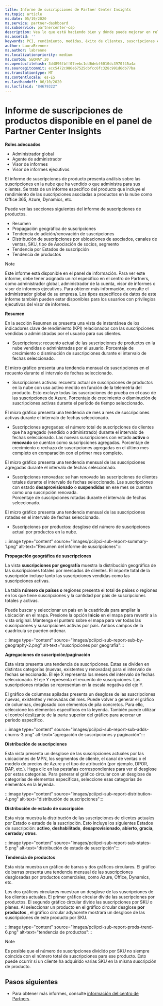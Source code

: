 ```yaml
---
title: Informe de suscripciones de Partner Center Insights
ms.topic: article
ms.date: 05/19/2020
ms.service: partner-dashboard
ms.subservice: partnercenter-csp
description: Vea lo que está haciendo bien y dónde puede mejorar en relación con las suscripciones en la nube que vende o administra para sus clientes.
ms.assetid: ''
keywords: PCI, rendimiento, medidas, éxito de clientes, suscripciones en la nube, análisis, informe
author: LauraBrenner
ms.author: labrenne
ms.localizationpriority: medium
ms.custom: SEOMAY.20
ms.openlocfilehash: 3d4896fbff07eebc1dd6debf6010dc3970f45a4a
ms.sourcegitcommit: ecc5472c986e67525dbfcc6fc328c991d6db77ba
ms.translationtype: MT
ms.contentlocale: es-ES
ms.lasthandoff: 06/10/2020
ms.locfileid: "84679322"
---
```

# <a name="product-subscriptions-report-available-from-the-partner-center-insights-dashboard"></a>Informe de suscripciones de productos disponible en el panel de Partner Center Insights

**Roles adecuados**
- Administrador global
- Agente de administrador
- Visor de informes
- Visor de informes ejecutivos

El informe de suscripciones de producto presenta análisis sobre las suscripciones en la nube que ha vendido o que administra para sus clientes. Se trata de un informe específico del producto que incluye el rendimiento de las suscripciones asociadas a productos en la nube como Office 365, Azure, Dynamics, etc.

Puede ver las secciones siguientes del informe de suscripciones de productos.

- Resumen
- Propagación geográfica de suscripciones
- Tendencia de adición/renovación de suscripciones
- Distribución de suscripciones por ubicaciones de asociados, canales de ventas, SKU, tipo de Asociación de socios, segmento
- Tendencia por Estados de suscripción
- Tendencia de productos

 > [!NOTE]
 > Este informe está disponible en el panel de información. Para ver este informe, debe tener asignado un rol específico en el centro de Partners, como administrador global, administrador de la cuenta, visor de informes o visor de informes ejecutivos. Para obtener más información, consulte el administrador global de su empresa. Los tipos específicos de datos de este informe también pueden estar disponibles para los usuarios con privilegios ejecutivos del visor de informes.

**Resumen**

En la sección Resumen se presenta una vista de instantánea de los indicadores clave de rendimiento (KPI) relacionados con las suscripciones vendidas o administradas por el usuario para sus clientes.  

- Suscripciones: recuento actual de las suscripciones de productos en la nube vendidas o administradas por el usuario.
Porcentaje de crecimiento o disminución de suscripciones durante el intervalo de fechas seleccionado.

El micro gráfico presenta una tendencia mensual de suscripciones en el recuento durante el intervalo de fechas seleccionado.

- Suscripciones activas: recuento actual de suscripciones de productos en la nube con uso activo medido en función de la telemetría del producto. Esto excluye todas las suscripciones de prueba en el caso de las suscripciones de Azure.
Porcentaje de crecimiento o disminución de suscripciones activas durante el período de tiempo seleccionado.

El micro gráfico presenta una tendencia de mes a mes de suscripciones activas durante el intervalo de fechas seleccionado.

- Suscripciones agregadas: el número total de suscripciones de clientes que ha agregado (vendido o administrado) durante el intervalo de fechas seleccionado. Las nuevas suscripciones con estado **activo** o **renovado** se cuentan como suscripciones agregadas.
Porcentaje de crecimiento o rechazo de suscripciones agregadas en el último mes completo en comparación con el primer mes completo.

El micro gráfico presenta una tendencia mensual de las suscripciones agregadas durante el intervalo de fechas seleccionado.

- Suscripciones renovadas: se han renovado las suscripciones de clientes totales durante el intervalo de fechas seleccionado. Las suscripciones con estado **desaprovisionado** o **suspendidas** en ese mes se cuentan como una suscripción renovada.  
Porcentaje de suscripciones rotadas durante el intervalo de fechas seleccionado.

El micro gráfico presenta una tendencia mensual de las suscripciones rotadas en el intervalo de fechas seleccionado.

- Suscripciones por productos: desglose del número de suscripciones actual por productos en la nube.

:::image type="content" source="images/pci/pci-sub-report-summary-1.png" alt-text="Resumen del informe de suscripciones":::

**Propagación geográfica de suscripciones**

La vista **suscripciones por geografía** muestra la distribución geográfica de las suscripciones totales por mercados de clientes. El importe total de la suscripción incluye tanto las suscripciones vendidas como las suscripciones activas.

La tabla **número de países o** regiones presenta el total de países o regiones en los que tiene suscripciones y la cantidad por país de suscripciones totales y activas.

Puede buscar y seleccionar un país en la cuadrícula para ampliar la ubicación en el mapa. Presione la opción **Inicio** en el mapa para revertir a la vista original. Mantenga el puntero sobre el mapa para ver todas las suscripciones y suscripciones activas por país. Ambos campos de la cuadrícula se pueden ordenar.

:::image type="content" source="images/pci/pci-sub-report-sub-by-geography-2.png" alt-text="suscripciones por geografía":::

**Agregaciones de suscripción/paginación**

Esta vista presenta una tendencia de suscripciones. Estas se dividen en distintas categorías (nuevas, existentes y renovadas) para el intervalo de fechas seleccionado. El eje X representa los meses del intervalo de fechas seleccionado. El eje Y representa el recuento de suscripciones. Las suscripciones rotadas se representan en la escala negativa del eje Y. 

El gráfico de columnas apiladas presenta un desglose de las suscripciones nuevas, existentes y renovadas del mes. Puede volver a generar el gráfico de columnas, desglosado con elementos de pila concretos. Para ello, seleccione los elementos específicos en la leyenda. También puede utilizar el control deslizante de la parte superior del gráfico para acercar un período específico.

:::image type="content" source="images/pci/pci-sub-report-sub-adds-churns-3.png" alt-text="agregación de suscripciones y paginación":::

**Distribución de suscripciones**

Esta vista presenta un desglose de las suscripciones actuales por las ubicaciones de MPN, los segmentos de cliente, el canal de ventas o el modelo de precios de Azure y el tipo de atribución (por ejemplo, DPOR, DAP, etc.). Haga clic en las pestañas correspondientes para ver el desglose por estas categorías. Para generar el gráfico circular con un desglose de categorías de elementos específicas, seleccione esas categorías de elementos en la leyenda.

:::image type="content" source="images/pci/pci-sub-report-distribution-4.png" alt-text="distribución de suscripciones":::

**Distribución de estado de suscripción**

Esta vista muestra la distribución de las suscripciones de clientes actuales por Estado o estado de la suscripción. Esto incluye los siguientes Estados de suscripción: **activo**, **deshabilitado**, **desaprovisionado**, **abierto**, **gracia**, **cerrado**y **otros**.

:::image type="content" source="images/pci/pci-sub-report-sub-states-5.png" alt-text="distribución de estado de suscripción":::

**Tendencia de productos**

Esta vista muestra un gráfico de barras y dos gráficos circulares. El gráfico de barras presenta una tendencia mensual de las suscripciones desglosadas por productos comerciales, como Azure, Office, Dynamics, etc.

Los dos gráficos circulares muestran un desglose de las suscripciones de los clientes actuales. El primer gráfico circular divide las suscripciones por productos. El segundo gráfico circular divide las suscripciones por SKU o planes. Al seleccionar un producto en el gráfico circular desglose **por productos** , el gráfico circular adyacente mostrará un desglose de las suscripciones de este producto por SKU.

:::image type="content" source="images/pci/pci-sub-report-prods-trend-6.png" alt-text="tendencia de productos":::

> [!NOTE]
 > Es posible que el número de suscripciones dividido por SKU no siempre coincida con el número total de suscripciones para ese producto. Esto puede ocurrir si un cliente ha adquirido varias SKU en la misma suscripción de producto.

## <a name="next-steps"></a>Pasos siguientes

- Para obtener más informes, consulte [información del centro de Partners](partner-center-insights.md).
